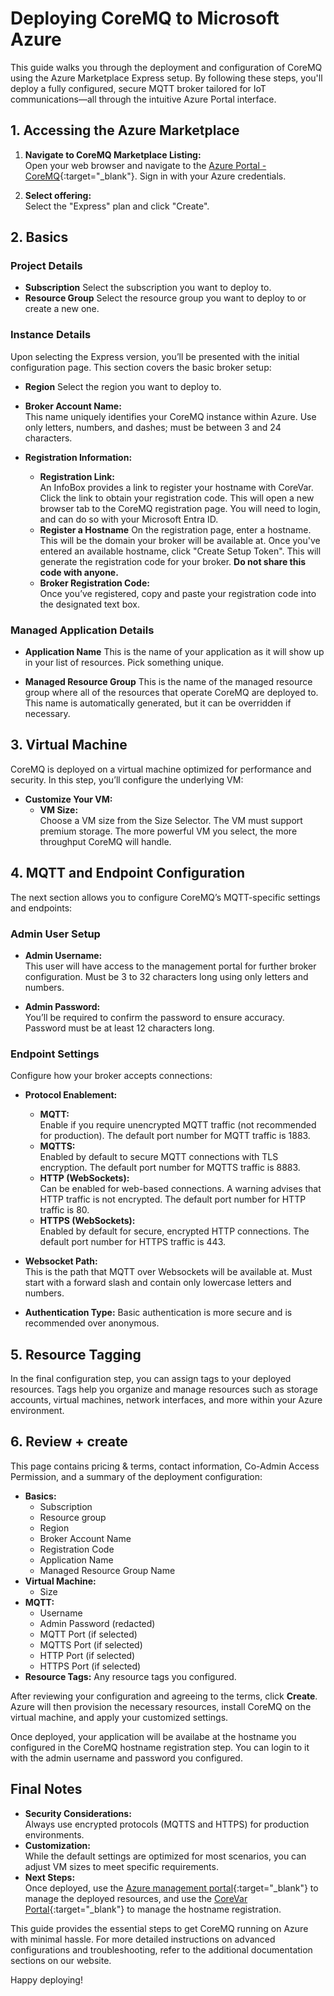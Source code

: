# Deploying CoreMQ to Microsoft Azure

This guide walks you through the deployment and configuration of CoreMQ using the Azure Marketplace Express setup. By following these steps, you'll deploy a fully configured, secure MQTT broker tailored for IoT communications—all through the intuitive Azure Portal interface.


## 1. Accessing the Azure Marketplace

1. **Navigate to CoreMQ Marketplace Listing:**  
   Open your web browser and navigate to the [Azure Portal - CoreMQ](https://portal.azure.com/#create/core-var.coremq-entrycoremq-express){:target="_blank"}. Sign in with your Azure credentials.

2. **Select offering:**  
   Select the "Express" plan and click "Create".


## 2. Basics

### Project Details

- **Subscription**
  Select the subscription you want to deploy to.
- **Resource Group**
  Select the resource group you want to deploy to or create a new one.

### Instance Details

Upon selecting the Express version, you’ll be presented with the initial configuration page. This section covers the basic broker setup:

- **Region**
  Select the region you want to deploy to.
- **Broker Account Name:**  
  This name uniquely identifies your CoreMQ instance within Azure. Use only letters, numbers, and dashes; must be between 3 and 24 characters.  

- **Registration Information:**  
  - **Registration Link:**  
    An InfoBox provides a link to register your hostname with CoreVar. Click the link to obtain your registration code. This will open a new browser tab to the CoreMQ registration page. You will need to login, and can do so with your Microsoft Entra ID.
  - **Register a Hostname**
    On the registration page, enter a hostname. This will be the domain your broker will be available at. Once you've entered an available hostname, click "Create Setup Token". This will generate the registration code for your broker. **Do not share this code with anyone.**
  - **Broker Registration Code:**  
    Once you’ve registered, copy and paste your registration code into the designated text box.

### Managed Application Details

- **Application Name**
  This is the name of your application as it will show up in your list of resources. Pick something unique.

- **Managed Resource Group**
  This is the name of the managed resource group where all of the resources that operate CoreMQ are deployed to. This name is automatically generated, but it can be overridden if necessary.


## 3. Virtual Machine

CoreMQ is deployed on a virtual machine optimized for performance and security. In this step, you’ll configure the underlying VM:

- **Customize Your VM:**  
  - **VM Size:**  
    Choose a VM size from the Size Selector. The VM must support premium storage. The more powerful VM you select, the more throughput CoreMQ will handle.


## 4. MQTT and Endpoint Configuration

The next section allows you to configure CoreMQ’s MQTT-specific settings and endpoints:

### Admin User Setup
- **Admin Username:**  
  This user will have access to the management portal for further broker configuration. Must be 3 to 32 characters long using only letters and numbers.
  
- **Admin Password:**  
    You’ll be required to confirm the password to ensure accuracy. Password must be at least 12 characters long.  

### Endpoint Settings
Configure how your broker accepts connections:

- **Protocol Enablement:**  
  - **MQTT:**  
    Enable if you require unencrypted MQTT traffic (not recommended for production). The default port number for MQTT traffic is 1883.
  - **MQTTS:**  
    Enabled by default to secure MQTT connections with TLS encryption. The default port number for MQTTS traffic is 8883.
  - **HTTP (WebSockets):**  
    Can be enabled for web-based connections. A warning advises that HTTP traffic is not encrypted. The default port number for HTTP traffic is 80.
  - **HTTPS (WebSockets):**  
    Enabled by default for secure, encrypted HTTP connections. The default port number for HTTPS traffic is 443.

- **Websocket Path:**  
  This is the path that MQTT over Websockets will be available at. Must start with a forward slash and contain only lowercase letters and numbers.

- **Authentication Type:**
  Basic authentication is more secure and is recommended over anonymous.


## 5. Resource Tagging

In the final configuration step, you can assign tags to your deployed resources. Tags help you organize and manage resources such as storage accounts, virtual machines, network interfaces, and more within your Azure environment.


## 6. Review + create

This page contains pricing & terms, contact information, Co-Admin Access Permission, and a summary of the deployment configuration:
- **Basics:**
  - Subscription
  - Resource group
  - Region
  - Broker Account Name
  - Registration Code
  - Application Name
  - Managed Resource Group Name
- **Virtual Machine:**
  - Size
- **MQTT:**
  - Username
  - Admin Password (redacted)
  - MQTT Port (if selected)
  - MQTTS Port (if selected)
  - HTTP Port (if selected)
  - HTTPS Port (if selected)
- **Resource Tags:** Any resource tags you configured.

After reviewing your configuration and agreeing to the terms, click **Create**. Azure will then provision the necessary resources, install CoreMQ on the virtual machine, and apply your customized settings.

Once deployed, your application will be availabe at the hostname you configured in the CoreMQ hostname registration step. You can login to it with the admin username and password you configured.


## Final Notes

- **Security Considerations:**  
  Always use encrypted protocols (MQTTS and HTTPS) for production environments.  
- **Customization:**  
  While the default settings are optimized for most scenarios, you can adjust VM sizes to meet specific requirements.
- **Next Steps:**  
  Once deployed, use the [Azure management portal](https://portal.azure.com){:target="_blank"} to manage the deployed resources, and use the [CoreVar Portal](https://portal.corevar.com){:target="_blank"} to manage the hostname registration.

This guide provides the essential steps to get CoreMQ running on Azure with minimal hassle. For more detailed instructions on advanced configurations and troubleshooting, refer to the additional documentation sections on our website.

Happy deploying!
